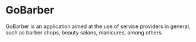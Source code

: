 # GoBarber
GoBarber is an application aimed at the use of service providers in general, such as barber shops, beauty salons, manicures, among others.
